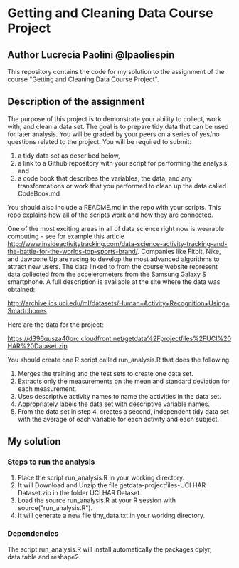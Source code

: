 # Getting and Cleaning Data Course Project

## Author Lucrecia Paolini @lpaoliespin

This repository contains the code for my solution to the assignment of the course "Getting and Cleaning Data Course Project".

## Description of the assignment

The purpose of this project is to demonstrate your ability to collect, work with, and clean a data set. The goal is to prepare tidy data that can be used for later analysis. You will be graded by your peers on a series of yes/no questions related to the project. You will be required to submit:

1) a tidy data set as described below,
2) a link to a Github repository with your script for performing the analysis, and
3) a code book that describes the variables, the data, and any transformations or work that you performed to clean up the data called CodeBook.md

You should also include a README.md in the repo with your scripts. This repo explains how all of the scripts work and how they are connected.

One of the most exciting areas in all of data science right now is wearable computing - see for example this article <http://www.insideactivitytracking.com/data-science-activity-tracking-and-the-battle-for-the-worlds-top-sports-brand/>. Companies like Fitbit, Nike, and Jawbone Up are racing to develop the most advanced algorithms to attract new users. The data linked to from the course website represent data collected from the accelerometers from the Samsung Galaxy S smartphone. A full description is available at the site where the data was obtained:

 <http://archive.ics.uci.edu/ml/datasets/Human+Activity+Recognition+Using+Smartphones>

Here are the data for the project:

 <https://d396qusza40orc.cloudfront.net/getdata%2Fprojectfiles%2FUCI%20HAR%20Dataset.zip>

You should create one R script called run_analysis.R that does the following.

1. Merges the training and the test sets to create one data set.
2. Extracts only the measurements on the mean and standard deviation for each measurement.
3. Uses descriptive activity names to name the activities in the data set.
4. Appropriately labels the data set with descriptive variable names.
5. From the data set in step 4, creates a second, independent tidy data set with the average of each variable for each activity and each subject.

## My solution

### Steps to run the analysis

1. Place the script run_analysis.R in your working directory.
1. It will Download and Unzip the file getdata-projectfiles-UCI HAR Dataset.zip in the folder UCI HAR Dataset.
1. Load the source run_analysis.R at your R session with source("run_analysis.R").
1. It will generate a new file tiny_data.txt in your working directory.

### Dependencies

The script run_analysis.R will install automatically the packages dplyr, data.table and reshape2.
